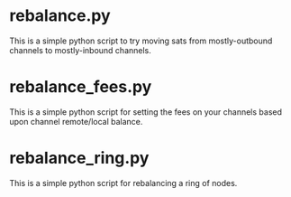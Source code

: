 # rebalance.py

This is a simple python script to try moving sats from mostly-outbound channels to mostly-inbound channels.

# rebalance_fees.py

This is a simple python script for setting the fees on your channels based upon channel remote/local balance.

# rebalance_ring.py

This is a simple python script for rebalancing a ring of nodes.
